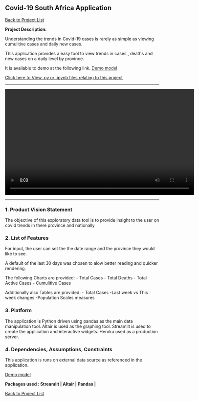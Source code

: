 ## Covid-19 South Africa Application 

[Back to Project List](http://emilevdheyde.github.io/)

**Project Description:** 

Understanding the trends in Covid-19 cases is rarely as simple as viewing cumulitive cases and daily new cases. 

This application provides a easy tool to view trends in cases , deaths and new cases on a daily level by province.

It is available to demo at the following link.
[Demo model](https://covid19-southafrica.herokuapp.com/)

[Click here to View .py or .ipynb files relating to this project](https://github.com/EmileVdHeyde/CovidAnalysis)

----

<video width="618" height="347" controls preload> 
    <source src="video/CovidSA.webm.mp4" width="320" height="200" controls preload></source>
</video>
  
-----

### 1. Product Vision Statement

The objective of this exploratory data tool is to provide insight to the user on covid trends in there province and nationally 


### 2. List of Features

For input, the user can set the the date range and the province they would like to see. 

A default of the last 30 days was chosen  to alow better reading and quicker rendering. 

The following Charts are provided: 
     - Total Cases
     - Total Deaths 
     - Total Active Cases
     - Cumulitive Cases 
     
Additionally also Tables are provided: 
     - Total Cases 
     -Last week vs This week changes
     -Population Scales measures
     

### 3. Platform

The application is Python driven using pandas as the main data manipulation tool. Altair  is used as the graphing tool. 
Streamlit is used to create the application and interactive widgets. 
Heroku used as a production server. 

### 4. Dependencies, Assumptions, Constraints

This application is  runs on external data source as referenced in the application. 

[Demo model](https://covid19-southafrica.herokuapp.com/)

**Packages used :
Streamlit | Altair | Pandas |**

[Back to Project List](http://emilevdheyde.github.io/)
